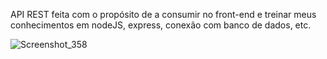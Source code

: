 API REST feita com o propósito de a consumir no front-end e treinar meus conhecimentos em nodeJS, express, conexão com banco de dados, etc.

![Screenshot_358](https://github.com/Kaua2123/api_rest-ecommerce/assets/102362421/dbfaf29a-8afb-4a4f-adbd-349e91db36fb)
